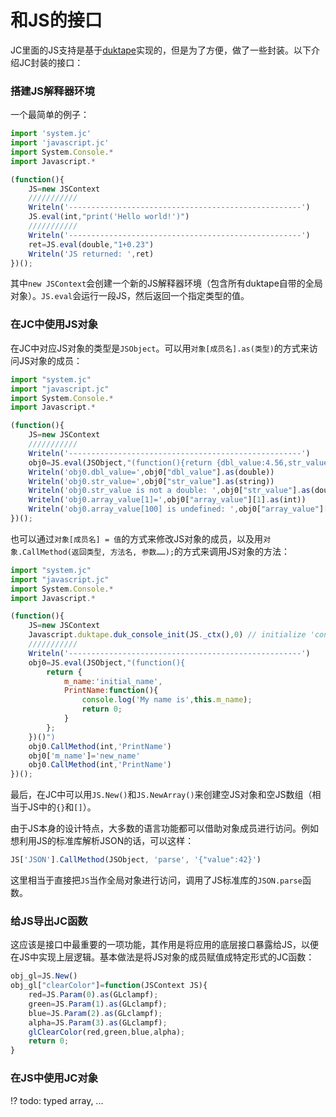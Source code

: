 # 和JS的接口

JC里面的JS支持是基于[duktape](http://duktape.org)实现的，但是为了方便，做了一些封装。以下介绍JC封装的接口：

### 搭建JS解释器环境

一个最简单的例子：
```javascript
import 'system.jc'
import 'javascript.jc'
import System.Console.*
import Javascript.*

(function(){
	JS=new JSContext
	///////////
	Writeln('----------------------------------------------------')
	JS.eval(int,"print('Hello world!')")
	///////////
	Writeln('----------------------------------------------------')
	ret=JS.eval(double,"1+0.23")
	Writeln('JS returned: ',ret)
})();
```

其中`new JSContext`会创建一个新的JS解释器环境（包含所有duktape自带的全局对象）。`JS.eval`会运行一段JS，然后返回一个指定类型的值。

### 在JC中使用JS对象

在JC中对应JS对象的类型是`JSObject`。可以用`对象[成员名].as(类型)`的方式来访问JS对象的成员：
```javascript
import "system.jc"
import "javascript.jc"
import System.Console.*
import Javascript.*

(function(){
	JS=new JSContext
	///////////
	Writeln('----------------------------------------------------')
	obj0=JS.eval(JSObject,"(function(){return {dbl_value:4.56,str_value:'Hello world!',array_value:[100,200,300]}})()")
	Writeln('obj0.dbl_value=',obj0["dbl_value"].as(double))
	Writeln('obj0.str_value=',obj0["str_value"].as(string))
	Writeln('obj0.str_value is not a double: ',obj0["str_value"].as(double))
	Writeln('obj0.array_value[1]=',obj0["array_value"][1].as(int))
	Writeln('obj0.array_value[100] is undefined: ',obj0["array_value"][100].as(double))
})();
```

也可以通过`对象[成员名] = 值`的方式来修改JS对象的成员，以及用`对象.CallMethod(返回类型, 方法名, 参数……);`的方式来调用JS对象的方法：
```javascript
import "system.jc"
import "javascript.jc"
import System.Console.*
import Javascript.*

(function(){
	JS=new JSContext
	Javascript.duktape.duk_console_init(JS._ctx(),0) // initialize 'console.log' for debugging
	///////////
	Writeln('----------------------------------------------------')
	obj0=JS.eval(JSObject,"(function(){
		return {
			m_name:'initial_name',
			PrintName:function(){
				console.log('My name is',this.m_name);
				return 0;
			}
		};
	})()")
	obj0.CallMethod(int,'PrintName')
	obj0['m_name']='new_name'
	obj0.CallMethod(int,'PrintName')
})();
```

最后，在JC中可以用`JS.New()`和`JS.NewArray()`来创建空JS对象和空JS数组（相当于JS中的`{}`和`[]`）。

由于JS本身的设计特点，大多数的语言功能都可以借助对象成员进行访问。例如想利用JS的标准库解析JSON的话，可以这样：
```javascript
JS['JSON'].CallMethod(JSObject, 'parse', '{"value":42}')
```
这里相当于直接把`JS`当作全局对象进行访问，调用了JS标准库的`JSON.parse`函数。

### 给JS导出JC函数

这应该是接口中最重要的一项功能，其作用是将应用的底层接口暴露给JS，以便在JS中实现上层逻辑。基本做法是将JS对象的成员赋值成特定形式的JC函数：
```javascript
obj_gl=JS.New()
obj_gl["clearColor"]=function(JSContext JS){
	red=JS.Param(0).as(GLclampf);
	green=JS.Param(1).as(GLclampf);
	blue=JS.Param(2).as(GLclampf);
	alpha=JS.Param(3).as(GLclampf);
	glClearColor(red,green,blue,alpha);
	return 0;
}
```



### 在JS中使用JC对象

!? todo: typed array, ...
